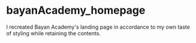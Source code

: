 # bayanAcademy_homepage
I recreated Bayan Academy's landing page in accordance to my own taste of styling while retaining the contents.
